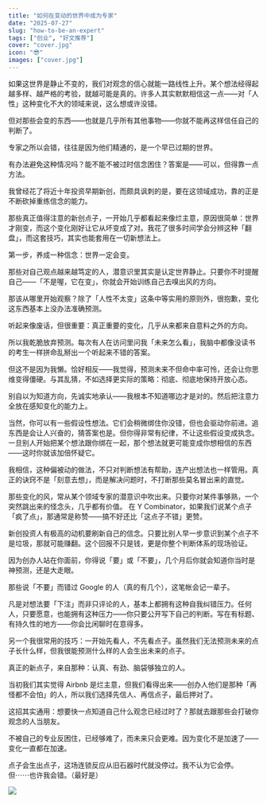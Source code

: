 ```yaml
---
title: "如何在变动的世界中成为专家"
date: "2025-07-27"
slug: "how-to-be-an-expert"
tags: ["创业", "好文推荐"]
cover: "cover.jpg"
icon: "😎"
images: ["cover.jpg"]
---
```

如果这世界是静止不变的，我们对观念的信心就能一路线性上升。某个想法经得起越多样、越严格的考验，就越可能是真的。许多人其实默默相信这一点——对「人性」这种变化不大的领域来说，这么想或许没错。



但对那些会变的东西——也就是几乎所有其他事物——你就不能再这样信任自己的判断了。



专家之所以会错，往往是因为他们精通的，是一个早已过期的世界。



有办法避免这种情况吗？能不能不被过时信念困住？答案是——可以，但得靠一点方法。



我曾经花了将近十年投资早期新创，而颇具讽刺的是，要在这领域成功，靠的正是不断砍掉重练信念的能力。



那些真正值得注意的新创点子，一开始几乎都看起来像烂主意，原因很简单：世界才刚变，而这个变化刚好让它从坏变成了对。我花了很多时间学会分辨这种「翻盘」，而这套技巧，其实也能套用在一切新想法上。



第一步，养成一种信念：世界一定会变。



那些对自己观点越来越笃定的人，潜意识里其实是认定世界静止。只要你不时提醒自己——「不是喔，它在变」，你就会开始训练自己去嗅出风的方向。



那该从哪里开始观察？除了「人性不太变」这条中等实用的原则外，很抱歉，变化这东西基本上没办法准确预测。



听起来像废话，但很重要：真正重要的变化，几乎从来都来自意料之外的方向。



所以我乾脆放弃预测。每次有人在访问里问我「未来怎么看」，我脑中都像没读书的考生一样拼命乱掰出一个听起来不错的答案。



但这不是因为我懒。恰好相反——我觉得，预测未来不但命中率可怜，还会让你思维变得僵硬。与其乱猜，不如选择更实际的策略：彻底、彻底地保持开放心态。



别自以为知道方向，先诚实地承认——我根本不知道哪边才是对的。然后把注意力全放在感知变化的能力上。



当然，你可以有一些假设性想法。它们会稍微绑住你没错，但也会驱动你前进。追东西是会让人兴奋的，猜答案也是。但你得非常有纪律，不让这些假设变成执念。
一旦别人开始把某个想法跟你绑在一起，那个想法就更可能变成你想相信的东西——这时你就该加倍怀疑它。



我相信，这种偏被动的做法，不只对判断想法有帮助，连产出想法也一样管用。真正的诀窍不是「刻意去想」，而是解决问题时，不打断那些莫名冒出来的直觉。



那些变化的风，常从某个领域专家的潜意识中吹出来。只要你对某件事够熟，一个突然跳出来的怪念头，几乎都有价值。
在 Y Combinator，如果我们说某个点子「疯了点」，那通常是称赞——搞不好还比「这点子不错」更赞。



新创投资人有极高的动机要刷新自己的信念。只要比别人早一步意识到某个点子不是垃圾，那就可能赚翻。这个回报不只是钱，更是你整个判断体系的现场验证。



因为创办人站在你面前，你得说「要」或「不要」，几个月后你就会知道你当时是神预测，还是大走眼。



那些说「不要」而错过 Google 的人（真的有几个），这笔帐会记一辈子。



凡是对想法要「下注」而非只评论的人，基本上都拥有这种自我纠错压力。任何人，只要愿意，也能拥有这种压力——你只要公开写下自己的判断。写在有标题、有持久性的地方——你会比闲聊时在意得多。



另一个我很常用的技巧：一开始先看人，不先看点子。虽然我们无法预测未来的点子长什么样，但我很能预测什么样的人会生出未来的点子。



真正的新点子，来自那种：认真、有劲、脑袋够独立的人。



当初我们其实觉得 Airbnb 是烂主意，但我们看得出来——创办人他们是那种「再怪都不会怕」的人，所以我们选择先信人、再信点子，最后押对了。



这招其实通用：想要快一点知道自己什么观念已经过时了？那就去跟那些会打破你观念的人当朋友。



不被自己的专业反困住，已经够难了，而未来只会更难。因为变化不是加速了——变化一直都在加速。



点子会生出点子，这场连锁反应从旧石器时代就没停过。我不认为它会停。
但⋯⋯也许我会错。（最好是）




![](https://prod-files-secure.s3.us-west-2.amazonaws.com/112d0858-5090-4d34-a606-b75eb8d65fd2/46476355-9cf3-4e99-9b7a-3531bc426380/1000202064.png?X-Amz-Algorithm=AWS4-HMAC-SHA256&X-Amz-Content-Sha256=UNSIGNED-PAYLOAD&X-Amz-Credential=ASIAZI2LB4664BTCNZUZ%2F20250921%2Fus-west-2%2Fs3%2Faws4_request&X-Amz-Date=20250921T064154Z&X-Amz-Expires=3600&X-Amz-Security-Token=IQoJb3JpZ2luX2VjEIX%2F%2F%2F%2F%2F%2F%2F%2F%2F%2FwEaCXVzLXdlc3QtMiJHMEUCICtjIBpxe5FE51EDeJ2GnfM2tE9cEVHEWfe4XTAPqUpvAiEA2x3L63s%2FAOzc8aL%2BT5838k5s4Sd1tC8SKOwC%2FctpMA8qiAQI%2Fv%2F%2F%2F%2F%2F%2F%2F%2F%2F%2FARAAGgw2Mzc0MjMxODM4MDUiDHbHxk5nRK8tzX%2BvfircA4Kq9UiNAZp%2B2oNt22o4aWDwCjLV701oYE9Y6gsDfpFG%2F2xsev3%2Bwg3zM0PadKGvwa9k2xYeg1Ztxs2V0ILOgXsB9ZOx27vEPEgHf5mSR59JhnDiFqhY%2FYXf5z4Uak6YMV1U%2B3KAUeCqBbGuQpm3HyzezE%2FFjw%2Fq47mQ3s7uUp8AAGaGKnXAiYtfh9zWk41OETuF7%2B%2BMB6Tt4BCYD3gQwb9Faa61E1erjbXapLpsL44uECyfQEh3tA98%2BhdPV2ev9QMxc0Z0jf%2FtcS1FswDdhqvYntoJ8LYuvxCbaRssZDeDzVVASrgNTf6tAZeZ%2FyXrDN81ooY6IuMNstUxI1X9aPIZOZsk5C4k%2F7I2V8avRvqSo%2BYS4GW%2BsD93DzmVwYpqNVXVqk3RZTcp%2BUE%2FL9j%2BDb%2FngbOQ6lb7LikwlaFlDHlMJYGfQx5c2r65kSbvjYPzwIdh1rcgeU61x91qrBvt690bzq8pA%2B2ymLls2yDaT%2FuBKIW5liOXGaFmemPrF9AjAfy05HzxU7LSOcYS%2BANIzBxJhVXs%2F2930by6npKmy7gf3LGm0bMxX1LD41kJDNppArew4%2BeT2nzdj4Gzws%2F4Yr%2F23LWdNyF5YriY5PP6oMTgesMtIkOtPpBjh3xwMNn%2BvcYGOqUBzR7Y83DGje2I%2FZdRvuZ5DzIvbZyCazs0pyxbymZFrJ4WVcLIH17J6gxR6StbJ3jzYSa2G9ilOzSuxvhWKIdruR88UulBxXxn%2BttoEatUADaqanrhCgyo23alpFbRGpC2cqrlaT1AyS%2BytPiS5ZCk20F7v706l2hMOhlA8Wa0aBFshG3RcKJznV1MrJ1L8TvSlBm1AUJtRp8HQr2N7QSK0c4QbwgR&X-Amz-Signature=074658d848e16322d59c93b51c2a78d9b676966336f5f86c5d48c5a2620b994e&X-Amz-SignedHeaders=host&x-amz-checksum-mode=ENABLED&x-id=GetObject)

